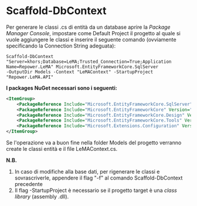 # Scaffold-DbContext #
Per generare le classi .cs di entità da un database aprire la *Package Manager Console*, 
impostare come Default Project il progetto al quale si vuole aggiungere le classi e inserire il seguente comando (ovviamente specificando la Connection String adeguata):

```
Scaffold-DbContext "Server=khors;Database=LeMA;Trusted_Connection=True;Application Name=Repower.LeMA" Microsoft.EntityFrameworkCore.SqlServer
-OutputDir Models -Context "LeMAContext" -StartupProject "Repower.LeMA.API"
```

**I packages NuGet necessari sono i seguenti:**
```xml
<ItemGroup>
    <PackageReference Include="Microsoft.EntityFrameworkCore.SqlServer" Version="2.0.1" />
    <PackageReference Include="Microsoft.EntityFrameworkCore" Version="2.0.1" />
    <PackageReference Include="Microsoft.EntityFrameworkCore.Design" Version="2.0.1" />
    <PackageReference Include="Microsoft.EntityFrameworkCore.Tools" Version="2.0.1" />  
    <PackageReference Include="Microsoft.Extensions.Configuration" Version="2.0.0" />   
</ItemGroup>
```

Se l'operazione va a buon fine nella folder Models del progetto verranno create le classi entità e il file LeMAContext.cs.

**N.B.**

1) In caso di modifiche alla base dati, per rigenerare le classi e sovrascriverle, appendere il flag "-f" al comando Scaffold-DbContext precedente
2) Il flag -StartupProject è necessario se il progetto target è una *class library* (assembly .dll).
